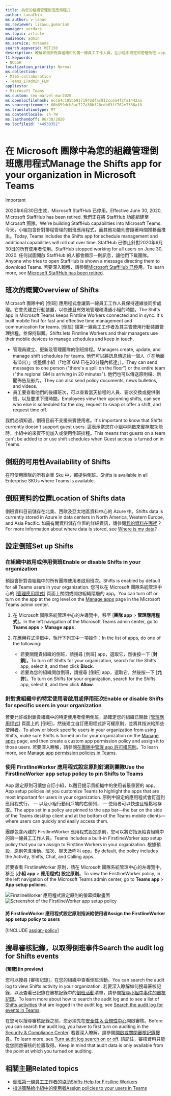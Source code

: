```yaml
---
title: 為您的組織管理倒班應用程式
author: LanaChin
ms.author: v-lanac
ms.reviewer: lisawu,gumariam
manager: serdars
ms.topic: article
audience: admin
ms.service: msteams
search.appverid: MET150
description: 瞭解如何針對貴組織中的第一線員工工作人員，在小組中設定和管理倒班 app。
f1.keywords:
- NOCSH
localization_priority: Normal
ms.collection:
- M365-collaboration
- Teams_ITAdmin_FLW
appliesto:
- Microsoft Teams
ms.custom: seo-marvel-mar2020
ms.openlocfilehash: ecc64c105bb9171942dfac912ccea4f2fa1442aa
ms.sourcegitcommit: 60b859dcb8ac727a38bf28cdb63ff762e7338af8
ms.translationtype: MT
ms.contentlocale: zh-TW
ms.lasthandoff: 06/30/2020
ms.locfileid: "44938352"
---
```

# <a name="manage-the-shifts-app-for-your-organization-in-microsoft-teams"></a><span data-ttu-id="bb35a-103">在 Microsoft 團隊中為您的組織管理倒班應用程式</span><span class="sxs-lookup"><span data-stu-id="bb35a-103">Manage the Shifts app for your organization in Microsoft Teams</span></span>

> [!IMPORTANT]
> <span data-ttu-id="bb35a-104">2020年6月30日生效，Microsoft StaffHub 已停用。</span><span class="sxs-lookup"><span data-stu-id="bb35a-104">Effective June 30, 2020, Microsoft StaffHub has been retired.</span></span> <span data-ttu-id="bb35a-105">我們正在將 StaffHub 功能組建至 Microsoft 團隊。</span><span class="sxs-lookup"><span data-stu-id="bb35a-105">We're building StaffHub capabilities into Microsoft Teams.</span></span> <span data-ttu-id="bb35a-106">今天，小組包含針對排程管理的倒班應用程式，而其他功能則會隨著時間推移而推出。</span><span class="sxs-lookup"><span data-stu-id="bb35a-106">Today, Teams includes the Shifts app for schedule management and additional capabilities will roll out over time.</span></span> <span data-ttu-id="bb35a-107">StaffHub 已停止針對2020年6月30日的所有使用者使用。</span><span class="sxs-lookup"><span data-stu-id="bb35a-107">StaffHub stopped working for all users on June 30, 2020.</span></span> <span data-ttu-id="bb35a-108">任何試圖開啟 StaffHub 的人都會顯示一則訊息，讓他們下載團隊。</span><span class="sxs-lookup"><span data-stu-id="bb35a-108">Anyone who tries to open StaffHub is shown a message directing them to download Teams.</span></span> <span data-ttu-id="bb35a-109">若要深入瞭解，請參閱[Microsoft StaffHub 已停](microsoft-staffhub-to-be-retired.md)用。</span><span class="sxs-lookup"><span data-stu-id="bb35a-109">To learn more, see [Microsoft StaffHub has been retired](microsoft-staffhub-to-be-retired.md).</span></span>  

## <a name="overview-of-shifts"></a><span data-ttu-id="bb35a-110">班次的概覽</span><span class="sxs-lookup"><span data-stu-id="bb35a-110">Overview of Shifts</span></span>

<span data-ttu-id="bb35a-111">Microsoft 團隊中的 [倒班] 應用程式會讓第一線員工工作人員保持連線並同步處理。它會先建立行動裝置，以快速且有效地管理和溝通小組的時間。</span><span class="sxs-lookup"><span data-stu-id="bb35a-111">The Shifts app in Microsoft Teams keeps Firstline Workers connected and in sync. It's built mobile first for fast and effective time management and communication for teams.</span></span> <span data-ttu-id="bb35a-112">[倒班] 讓第一線員工工作者及其主管使用行動裝置管理排程，並保持聯繫。</span><span class="sxs-lookup"><span data-stu-id="bb35a-112">Shifts lets Firstline Workers and their managers use their mobile devices to manage schedules and keep in touch.</span></span>

- <span data-ttu-id="bb35a-113">管理員建立、更新及管理團隊的倒班排程。</span><span class="sxs-lookup"><span data-stu-id="bb35a-113">Managers create, update, and manage shift schedules for teams.</span></span> <span data-ttu-id="bb35a-114">他們可以將訊息傳送給一個人（「在地面有溢出）」或整個小組（「地區 GM 已在20分鐘內抵達」）。</span><span class="sxs-lookup"><span data-stu-id="bb35a-114">They can send messages to one person ("there's a spill on the floor") or the entire team ("the regional GM is arriving in 20 minutes").</span></span> <span data-ttu-id="bb35a-115">他們也可以傳送原則檔、新聞佈告及影片。</span><span class="sxs-lookup"><span data-stu-id="bb35a-115">They can also send policy documents, news bulletins, and videos.</span></span> 
- <span data-ttu-id="bb35a-116">員工要查看他們的後續班次，可以查看當天排程的人員、要求交換或提供倒班，以及要求下班時間。</span><span class="sxs-lookup"><span data-stu-id="bb35a-116">Employees view their upcoming shifts, can see who else is scheduled for the day, request to swap or offer a shift, and request time off.</span></span> 

<span data-ttu-id="bb35a-117">我們必須知道，倒班目前不支援來賓使用者。</span><span class="sxs-lookup"><span data-stu-id="bb35a-117">It's important to know that Shifts currently doesn't support guest users.</span></span> <span data-ttu-id="bb35a-118">這表示當您在小組中開啟來賓存取功能時，小組中的來賓不能加入或使用倒班排程。</span><span class="sxs-lookup"><span data-stu-id="bb35a-118">This means that guests on a team can't be added to or use shift schedules when Guest access is turned on in Teams.</span></span> 

## <a name="availability-of-shifts"></a><span data-ttu-id="bb35a-119">倒班的可用性</span><span class="sxs-lookup"><span data-stu-id="bb35a-119">Availability of Shifts</span></span>

<span data-ttu-id="bb35a-120">在可使用團隊的所有企業 Sku 中，都提供倒班。</span><span class="sxs-lookup"><span data-stu-id="bb35a-120">Shifts is available in all Enterprise SKUs where Teams is available.</span></span>

## <a name="location-of-shifts-data"></a><span data-ttu-id="bb35a-121">倒班資料的位置</span><span class="sxs-lookup"><span data-stu-id="bb35a-121">Location of Shifts data</span></span>

<span data-ttu-id="bb35a-122">倒班資料目前儲存在北美、西歐及亞太地區資料中心的 Azure 中。</span><span class="sxs-lookup"><span data-stu-id="bb35a-122">Shifts data is currently stored in Azure in data centers in North America, Western Europe, and Asia Pacific.</span></span> <span data-ttu-id="bb35a-123">如需有關資料儲存位置的詳細資訊，請參閱[我的資料在哪裡](http://o365datacentermap.azurewebsites.net/)？</span><span class="sxs-lookup"><span data-stu-id="bb35a-123">For more information about where data is stored, see [Where is my data](http://o365datacentermap.azurewebsites.net/)?</span></span>

## <a name="set-up-shifts"></a><span data-ttu-id="bb35a-124">設定倒班</span><span class="sxs-lookup"><span data-stu-id="bb35a-124">Set up Shifts</span></span>

### <a name="enable-or-disable-shifts-in-your-organization"></a><span data-ttu-id="bb35a-125">在組織中啟用或停用倒班</span><span class="sxs-lookup"><span data-stu-id="bb35a-125">Enable or disable Shifts in your organization</span></span>

<span data-ttu-id="bb35a-126">預設會針對貴組織中的所有團隊使用者啟用班次。</span><span class="sxs-lookup"><span data-stu-id="bb35a-126">Shifts is enabled by default for all Teams users in your organization.</span></span> <span data-ttu-id="bb35a-127">您可以在 Microsoft 團隊系統管理中心的 [[管理應用程式](../../manage-apps.md)] 頁面上關閉或開啟組織階層的 app。</span><span class="sxs-lookup"><span data-stu-id="bb35a-127">You can turn off or turn on the app at the org level on the [Manage apps](../../manage-apps.md) page in the Microsoft Teams admin center.</span></span>

1. <span data-ttu-id="bb35a-128">在 Microsoft 團隊系統管理中心的左導覽中，移至 [**團隊 app**  >  **管理應用程式**]。</span><span class="sxs-lookup"><span data-stu-id="bb35a-128">In the left navigation of the Microsoft Teams admin center, go to **Teams apps** > **Manage apps** .</span></span>
2. <span data-ttu-id="bb35a-129">在應用程式清單中，執行下列其中一項操作：</span><span class="sxs-lookup"><span data-stu-id="bb35a-129">In the list of apps, do one of the following:</span></span>

    - <span data-ttu-id="bb35a-130">若要關閉貴組織的倒班，請搜尋 [倒班] app，選取它，然後按一下 [**封鎖**]。</span><span class="sxs-lookup"><span data-stu-id="bb35a-130">To turn off Shifts for your organization, search for the Shifts app, select it, and then click **Block**.</span></span>
    - <span data-ttu-id="bb35a-131">若要為您的組織開啟倒班，請搜尋 [倒班] app，選取它，然後按一下 [**允許**]。</span><span class="sxs-lookup"><span data-stu-id="bb35a-131">To turn on Shifts for your organization, search for the Shifts app, select it, and then click **Allow**.</span></span>

### <a name="enable-or-disable-shifts-for-specific-users-in-your-organization"></a><span data-ttu-id="bb35a-132">針對貴組織中的特定使用者啟用或停用班次</span><span class="sxs-lookup"><span data-stu-id="bb35a-132">Enable or disable Shifts for specific users in your organization</span></span>

<span data-ttu-id="bb35a-133">若要允許或封鎖貴組織中的特定使用者使用倒班，請確定您的組織已開啟 [[管理應用程式](../../manage-apps.md)] 頁面上的 [倒班]，然後建立自訂應用程式許可權原則，並將其指派給那些使用者。</span><span class="sxs-lookup"><span data-stu-id="bb35a-133">To allow or block specific users in your organization from using Shifts, make sure Shifts is turned on for your organization on the [Manage apps](../../manage-apps.md) page, and then create a custom app permission policy and assign it to those users.</span></span> <span data-ttu-id="bb35a-134">若要深入瞭解，請參閱[在團隊中管理 app 許可權原則](../../teams-app-permission-policies.md)。</span><span class="sxs-lookup"><span data-stu-id="bb35a-134">To learn more, see [Manage app permission policies in Teams](../../teams-app-permission-policies.md).</span></span>

### <a name="use-the-firstlineworker-app-setup-policy-to-pin-shifts-to-teams"></a><span data-ttu-id="bb35a-135">使用 FirstlineWorker 應用程式設定原則釘選到團隊</span><span class="sxs-lookup"><span data-stu-id="bb35a-135">Use the FirstlineWorker app setup policy to pin Shifts to Teams</span></span>

<span data-ttu-id="bb35a-136">App 設定原則可讓您自訂小組，以醒目提示貴組織中的使用者最重要的 app。</span><span class="sxs-lookup"><span data-stu-id="bb35a-136">App setup policies let you customize Teams to highlight the apps that are most important for users in your organization.</span></span> <span data-ttu-id="bb35a-137">原則中設定的應用程式會釘選到應用程式行， &mdash; 以及小組行動用戶端的右側列， &mdash; 使用者可以快速且輕鬆地存取。</span><span class="sxs-lookup"><span data-stu-id="bb35a-137">The apps set in a policy are pinned to the app bar&mdash;the bar on the side of the Teams desktop client and at the bottom of the Teams mobile clients&mdash;where users can quickly and easily access them.</span></span>
 
<span data-ttu-id="bb35a-138">團隊包含內建的 FirstlineWorker 應用程式設定原則，您可以將它指派給貴組織中的第一線員工工作人員。</span><span class="sxs-lookup"><span data-stu-id="bb35a-138">Teams includes a built-in FirstlineWorker app setup policy that you can assign to Firstline Workers in your organization.</span></span> <span data-ttu-id="bb35a-139">根據預設，原則包含活動、班次、聊天及呼叫 app。</span><span class="sxs-lookup"><span data-stu-id="bb35a-139">By default, the policy includes the Activity, Shifts, Chat, and Calling apps.</span></span> 

<span data-ttu-id="bb35a-140">若要查看 FirstlineWorker 原則，請在 Microsoft 團隊系統管理中心的左導覽中，移至 [**小組 app**  >  **應用程式] 設定原則**。</span><span class="sxs-lookup"><span data-stu-id="bb35a-140">To view the FirstlineWorker policy, in the left navigation of the Microsoft Teams admin center, go to **Teams app** > **App setup policies**.</span></span>

<span data-ttu-id="bb35a-141">![FirstlineWorker 應用程式設定原則的螢幕擷取畫面](../../media/firstline-worker-app-setup-policy.png "Microsoft 團隊系統管理中心的 FirstlineWorker 應用程式設定原則的螢幕擷取畫面")</span><span class="sxs-lookup"><span data-stu-id="bb35a-141">![Screenshot of the FirstlineWorker app setup policy](../../media/firstline-worker-app-setup-policy.png "Screenshot of the FirstlineWorker app setup policy in the Microsoft Teams admin center")</span></span>

#### <a name="assign-the-firstlineworker-app-setup-policy-to-users"></a><span data-ttu-id="bb35a-142">將 FirstlineWorker 應用程式設定原則指派給使用者</span><span class="sxs-lookup"><span data-stu-id="bb35a-142">Assign the FirstlineWorker app setup policy to users</span></span>

[!INCLUDE [assign-policy](../../includes/assign-policy.md)]

## <a name="search-the-audit-log-for-shifts-events"></a><span data-ttu-id="bb35a-143">搜尋審核記錄，以取得倒班事件</span><span class="sxs-lookup"><span data-stu-id="bb35a-143">Search the audit log for Shifts events</span></span>

<span data-ttu-id="bb35a-144">**(預覽)**</span><span class="sxs-lookup"><span data-stu-id="bb35a-144">**(in preview)**</span></span>

<span data-ttu-id="bb35a-145">您可以搜尋 [審核記錄]，在您的組織中查看倒班活動。</span><span class="sxs-lookup"><span data-stu-id="bb35a-145">You can search the audit log to view Shifts activity in your organization.</span></span>  <span data-ttu-id="bb35a-146">若要深入瞭解如何搜尋審核記錄，以及查看已記錄在審核記錄中的[倒班活動](../../audit-log-events.md#shifts-in-teams-activities)清單，請參閱[搜尋小組中事件的審核記錄](../../audit-log-events.md)。</span><span class="sxs-lookup"><span data-stu-id="bb35a-146">To learn more about how to search the audit log and to see a list of [Shifts activities](../../audit-log-events.md#shifts-in-teams-activities) that are logged in the audit log, see [Search the audit log for events in Teams](../../audit-log-events.md).</span></span>

<span data-ttu-id="bb35a-147">在您可以搜尋審核記錄之前，您必須先在[安全性 & 合規性中心](https://protection.office.com)開啟審核。</span><span class="sxs-lookup"><span data-stu-id="bb35a-147">Before you can search the audit log, you have to first turn on auditing in the [Security & Compliance Center](https://protection.office.com).</span></span> <span data-ttu-id="bb35a-148">若要深入瞭解，請參閱[開啟或關閉審核記錄搜尋](https://support.office.com/article/Turn-Office-365-audit-log-search-on-or-off-e893b19a-660c-41f2-9074-d3631c95a014)。</span><span class="sxs-lookup"><span data-stu-id="bb35a-148">To learn more, see [Turn audit log search on or off](https://support.office.com/article/Turn-Office-365-audit-log-search-on-or-off-e893b19a-660c-41f2-9074-d3631c95a014).</span></span> <span data-ttu-id="bb35a-149">請記住，審核資料只能從您開啟審核的位置取得。</span><span class="sxs-lookup"><span data-stu-id="bb35a-149">Keep in mind that audit data is only available from the point at which you turned on auditing.</span></span>

## <a name="related-topics"></a><span data-ttu-id="bb35a-150">相關主題</span><span class="sxs-lookup"><span data-stu-id="bb35a-150">Related topics</span></span>

- [<span data-ttu-id="bb35a-151">倒班第一線員工工作者的協助</span><span class="sxs-lookup"><span data-stu-id="bb35a-151">Shifts Help for Firstline Workers</span></span>](https://support.office.com/article/apps-and-services-cc1fba57-9900-4634-8306-2360a40c665b)
- [<span data-ttu-id="bb35a-152">指派策略給小組中的使用者</span><span class="sxs-lookup"><span data-stu-id="bb35a-152">Assign policies to your users in Teams</span></span>](../../assign-policies.md)
